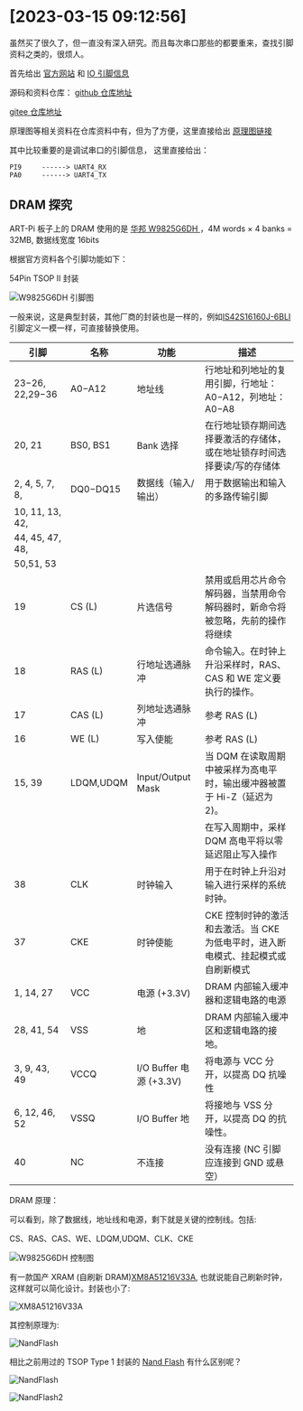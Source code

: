 
# [2023-03-15 09:12:56]

虽然买了很久了，但一直没有深入研究。而且每次串口那些的都要重来，查找引脚资料之类的，很烦人。

首先给出 [官方网站](https://art-pi.gitee.io/website/) 和 [IO 引脚信息](https://art-pi.gitee.io/website/docs/#/tutorial/pin-description)

源码和资料仓库：
[github 仓库地址](https://github.com/RT-Thread-Studio/sdk-bsp-stm32h750-realthread-artpi)

[gitee 仓库地址](https://gitee.com/mirrors/ART-Pi)

原理图等相关资料在仓库资料中有，但为了方便，这里直接给出 [原理图链接](https://gitee.com/mirrors/ART-Pi/raw/master/documents/board/ART-Pi_HW_V1.5/ART-Pi_SCH_V1.5_Release.pdf)

其中比较重要的是调试串口的引脚信息， 这里直接给出：

```
PI9     ------> UART4_RX
PA0     ------> UART4_TX
```

## DRAM 探究

ART-Pi 板子上的 DRAM 使用的是 [华邦 W9825G6DH ](http://pdf-html.ic37.com/pdf_file_A/20200531/pdf_pdf/pdf5/WINBOND/W9825G6DH_datasheet_518061/844528/W9825G6DH_datasheet.pdf)，4M words × 4 banks = 32MB, 数据线宽度 16bits

根据官方资料各个引脚功能如下：

54Pin TSOP II 封装

![W9825G6DH 引脚图](dev/W9825G6DH_Pin.PNG)

一般来说，这是典型封装，其他厂商的封装也是一样的，例如[IS42S16160J-6BLI](https://file.elecfans.com/web2/M00/21/F6/pYYBAGGl1_qAWiEdAAxiT2ZQ9vo373.pdf) 引脚定义一模一样，可直接替换使用。

| 引脚            | 名称      | 功能                    | 描述                                                                              |
| --------------- | --------- | ----------------------- | --------------------------------------------------------------------------------- |
| 23−26, 22,29−36 | A0−A12    | 地址线                  | 行地址和列地址的复用引脚，行地址：A0−A12，列地址：A0−A8                           |
| 20, 21          | BS0, BS1  | Bank 选择               | 在行地址锁存期间选择要激活的存储体，或在地址锁存时间选择要读/写的存储体           |
| 2, 4, 5, 7, 8,  | DQ0−DQ15  | 数据线（输入/输出）     | 用于数据输出和输入的多路传输引脚                                                  |
| 10, 11, 13, 42, |           |                         |                                                                                   |
| 44, 45, 47, 48, |           |                         |                                                                                   |
| 50,51, 53       |           |                         |                                                                                   |
| 19              | CS (L)    | 片选信号                | 禁用或启用芯片命令解码器，当禁用命令解码器时，新命令将被忽略，先前的操作将继续    |
| 18              | RAS (L)   | 行地址选通脉冲          | 命令输入。在时钟上升沿采样时，RAS、CAS 和 WE 定义要执行的操作。                   |
| 17              | CAS (L)   | 列地址选通脉冲          | 参考 RAS (L)                                                                      |
| 16              | WE (L)    | 写入使能                | 参考 RAS (L)                                                                      |
| 15, 39          | LDQM,UDQM | Input/Output Mask       | 当 DQM 在读取周期中被采样为高电平时，输出缓冲器被置于 Hi-Z（延迟为 2)。           |
|                 |           |                         | 在写入周期中，采样 DQM 高电平将以零延迟阻止写入操作                               |
| 38              | CLK       | 时钟输入                | 用于在时钟上升沿对输入进行采样的系统时钟。                                        |
| 37              | CKE       | 时钟使能                | CKE 控制时钟的激活和去激活。当 CKE 为低电平时，进入断电模式、挂起模式或自刷新模式 |
| 1, 14, 27       | VCC       | 电源 (+3.3V)            | DRAM 内部输入缓冲器和逻辑电路的电源                                               |
| 28, 41, 54      | VSS       | 地                      | DRAM 内部输入缓冲区和逻辑电路的接地。                                             |
| 3, 9, 43, 49    | VCCQ      | I/O Buffer 电源 (+3.3V) | 将电源与 VCC 分开，以提高 DQ 抗噪性                                               |
| 6, 12, 46, 52   | VSSQ      | I/O Buffer 地           | 将接地与 VSS 分开，以提高 DQ 的抗噪性。                                           |
| 40              | NC        | 不连接                  | 没有连接 (NC 引脚应连接到 GND 或悬空）                                            |

DRAM 原理：

可以看到，除了数据线，地址线和电源，剩下就是关键的控制线。包括:

CS、RAS、CAS、WE、LDQM,UDQM、CLK、CKE

![W9825G6DH 控制图](dev/W9825G6DH_Block.PNG)

有一款国产 XRAM (自刷新 DRAM)[XM8A51216V33A](https://bbs.16rd.com/misc.php?mod=citiao&id=22945&mobile=no), 也就说能自己刷新时钟，这样就可以简化设计。封装也小了:

![XM8A51216V33A](dev/XM8A51216V33A.png)

其控制原理为:

![NandFlash](dev/XM8A51216V33A_pro.png)


相比之前用过的 TSOP Type 1 封装的 [Nand Flash](https://file.elecfans.com/web2/M00/67/73/poYBAGMYRHuAPulQACvETxIsMxY627.pdf) 有什么区别呢？



![NandFlash](dev/NandFlash.png)

![NandFlash2](dev/NandFlash2.png)

